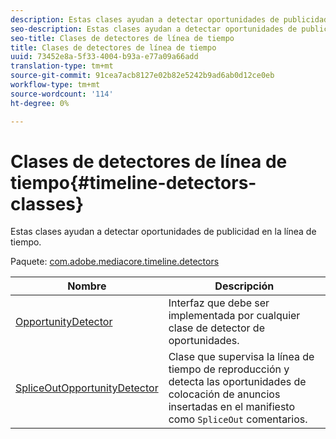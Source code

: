 ```yaml
---
description: Estas clases ayudan a detectar oportunidades de publicidad en la línea de tiempo.
seo-description: Estas clases ayudan a detectar oportunidades de publicidad en la línea de tiempo.
seo-title: Clases de detectores de línea de tiempo
title: Clases de detectores de línea de tiempo
uuid: 73452e8a-5f33-4004-b93a-e77a09a66add
translation-type: tm+mt
source-git-commit: 91cea7acb8127e02b82e5242b9ad6ab0d12ce0eb
workflow-type: tm+mt
source-wordcount: '114'
ht-degree: 0%

---
```



# Clases de detectores de línea de tiempo{#timeline-detectors-classes}

Estas clases ayudan a detectar oportunidades de publicidad en la línea de tiempo.

Paquete: [com.adobe.mediacore.timeline.detectors](https://help.adobe.com/en_US/primetime/api/psdk/asdoc-dhls_1.4/com/adobe/mediacore/timeline/detectors/package-detail.html)

| Nombre | Descripción |
|---|---|
| [OpportunityDetector](https://help.adobe.com/en_US/primetime/api/psdk/asdoc-dhls_1.4/com/adobe/mediacore/timeline/detectors/OpportunityDetector.html) | Interfaz que debe ser implementada por cualquier clase de detector de oportunidades. |
| [SpliceOutOpportunityDetector](https://help.adobe.com/en_US/primetime/api/psdk/asdoc-dhls_1.4/com/adobe/mediacore/timeline/detectors/SpliceOutOpportunityDetector.html) | Clase que supervisa la línea de tiempo de reproducción y detecta las oportunidades de colocación de anuncios insertadas en el manifiesto como `SpliceOut` comentarios. |
